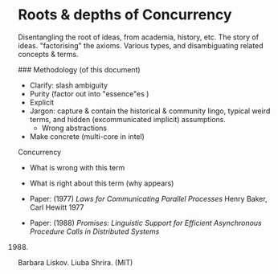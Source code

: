 # Roots & depths of Concurrency


Disentangling the root of ideas, from academia, history, etc.
The story of ideas.
"factorising" the axioms.
Various types, and disambiguating related concepts & terms.

### Methodology (of this document)
* Clarify: slash ambiguity
* Purity (factor out into "essence"es )
* Explicit
* Jargon: capture & contain the historical & community lingo, typical weird terms, and hidden (excommunicated implicit) assumptions.
   * Wrong abstractions
* Make concrete (multi-core in intel)

Concurrency
* What is wrong with this term
* What is right about this term (why appears)

* Paper: (1977)
*Laws for Communicating Parallel Processes*
Henry Baker, Carl Hewitt
1977


* Paper: (1988)
*Promises: Linguistic Support for Efficient Asynchronous Procedure Calls in Distributed Systems*
1988.
Barbara Liskov.
Liuba Shrira.
(MIT)

